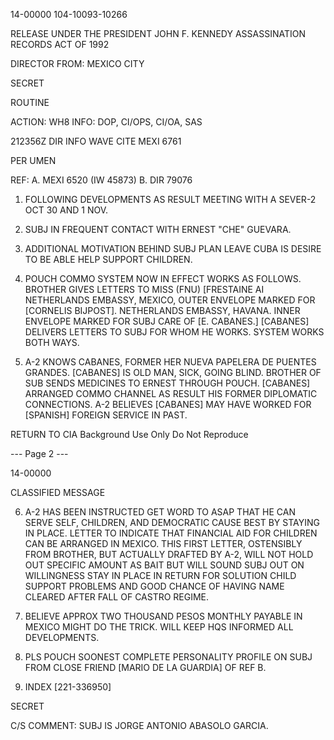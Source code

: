 14-00000
104-10093-10266

RELEASE UNDER THE PRESIDENT JOHN F. KENNEDY ASSASSINATION RECORDS ACT OF 1992

DIRECTOR
FROM: MEXICO CITY

SECRET

ROUTINE

ACTION: WH8
INFO: DOP, CI/OPS, CI/OA, SAS

212356Z
DIR INFO WAVE CITE MEXI 6761

PER UMEN

REF: A. MEXI 6520 (IW 45873)
B. DIR 79076

1. FOLLOWING DEVELOPMENTS AS RESULT MEETING WITH A SEVER-2 OCT 30 AND 1 NOV.

2. SUBJ IN FREQUENT CONTACT WITH ERNEST "CHE" GUEVARA.

3. ADDITIONAL MOTIVATION BEHIND SUBJ PLAN LEAVE CUBA IS DESIRE TO BE ABLE HELP SUPPORT CHILDREN.

4. POUCH COMMO SYSTEM NOW IN EFFECT WORKS AS FOLLOWS. BROTHER GIVES LETTERS TO MISS (FNU) [FRESTAINE AI NETHERLANDS EMBASSY, MEXICO, OUTER ENVELOPE MARKED FOR [CORNELIS BIJPOST]. NETHERLANDS EMBASSY, HAVANA. INNER ENVELOPE MARKED FOR SUBJ CARE OF [E. CABANES.] [CABANES] DELIVERS LETTERS TO SUBJ FOR WHOM HE WORKS. SYSTEM WORKS BOTH WAYS.

5. A-2 KNOWS CABANES, FORMER HER NUEVA PAPELERA DE PUENTES GRANDES. [CABANES] IS OLD MAN, SICK, GOING BLIND. BROTHER OF SUB SENDS MEDICINES TO ERNEST THROUGH POUCH. [CABANES] ARRANGED COMMO CHANNEL AS RESULT HIS FORMER DIPLOMATIC CONNECTIONS. A-2 BELIEVES [CABANES] MAY HAVE WORKED FOR [SPANISH] FOREIGN SERVICE IN PAST.

RETURN TO CIA
Background Use Only
Do Not Reproduce

--- Page 2 ---

14-00000

CLASSIFIED MESSAGE

6. A-2 HAS BEEN INSTRUCTED GET WORD TO ASAP THAT HE CAN SERVE SELF, CHILDREN, AND DEMOCRATIC CAUSE BEST BY STAYING IN PLACE. LETTER TO INDICATE THAT FINANCIAL AID FOR CHILDREN CAN BE ARRANGED IN MEXICO. THIS FIRST LETTER, OSTENSIBLY FROM BROTHER, BUT ACTUALLY DRAFTED BY A-2, WILL NOT HOLD OUT SPECIFIC AMOUNT AS BAIT BUT WILL SOUND SUBJ OUT ON WILLINGNESS STAY IN PLACE IN RETURN FOR SOLUTION CHILD SUPPORT PROBLEMS AND GOOD CHANCE OF HAVING NAME CLEARED AFTER FALL OF CASTRO REGIME.

7. BELIEVE APPROX TWO THOUSAND PESOS MONTHLY PAYABLE IN MEXICO MIGHT DO THE TRICK. WILL KEEP HQS INFORMED ALL DEVELOPMENTS.

8. PLS POUCH SOONEST COMPLETE PERSONALITY PROFILE ON SUBJ FROM CLOSE FRIEND [MARIO DE LA GUARDIA] OF REF B.

9. INDEX [221-336950]

SECRET

C/S COMMENT: SUBJ IS JORGE ANTONIO ABASOLO GARCIA.
